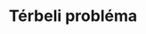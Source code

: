 ---
layout: riddle
title: Térbeli probléma
sha256: b803a31bf013b6cbd69f22eb7d9f4db6aa0c4ab27690fe687eb0285451803bd1
image: normal_e5a385486616cecb.png
creator: Tóth Ákos Zsolt
year: 2015
---